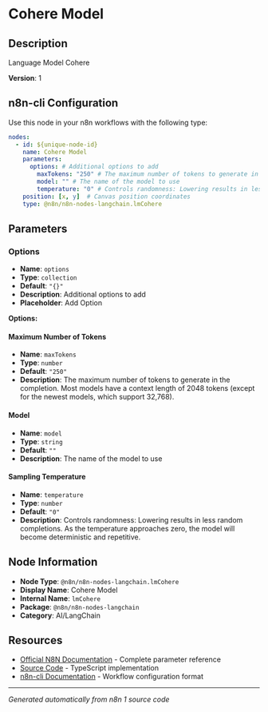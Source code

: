 # Cohere Model

## Description

Language Model Cohere

**Version**: 1

## n8n-cli Configuration

Use this node in your n8n workflows with the following type:

```yaml
nodes:
  - id: ${unique-node-id}
    name: Cohere Model
    parameters:
      options: # Additional options to add
        maxTokens: "250" # The maximum number of tokens to generate in the completion. Most models have a context length of 2048 tokens (except for the newest models, which support 32,768).
        model: "" # The name of the model to use
        temperature: "0" # Controls randomness: Lowering results in less random completions. As the temperature approaches zero, the model will become deterministic and repetitive.
    position: [x, y]  # Canvas position coordinates
    type: @n8n/n8n-nodes-langchain.lmCohere
```

## Parameters

### Options

- **Name**: `options`
- **Type**: `collection`
- **Default**: `"{}"`
- **Description**: Additional options to add
- **Placeholder**: Add Option

**Options:**

#### Maximum Number of Tokens
- **Name**: `maxTokens`
- **Type**: `number`
- **Default**: `"250"`
- **Description**: The maximum number of tokens to generate in the completion. Most models have a context length of 2048 tokens (except for the newest models, which support 32,768).

#### Model
- **Name**: `model`
- **Type**: `string`
- **Default**: `""`
- **Description**: The name of the model to use

#### Sampling Temperature
- **Name**: `temperature`
- **Type**: `number`
- **Default**: `"0"`
- **Description**: Controls randomness: Lowering results in less random completions. As the temperature approaches zero, the model will become deterministic and repetitive.



## Node Information

- **Node Type**: `@n8n/n8n-nodes-langchain.lmCohere`
- **Display Name**: Cohere Model
- **Internal Name**: `lmCohere`
- **Package**: `@n8n/n8n-nodes-langchain`
- **Category**: AI/LangChain

## Resources

- [Official N8N Documentation](https://docs.n8n.io/integrations/builtin/cluster-nodes/root-nodes/n8n-nodes-langchain.lmcohere/) - Complete parameter reference
- [Source Code](https://github.com/n8n-io/n8n/blob/master/packages/@n8n/nodes-langchain/nodes/llms/LMCohere/LmCohere.node.ts) - TypeScript implementation
- [n8n-cli Documentation](https://github.com/edenreich/n8n-cli) - Workflow configuration format

---
*Generated automatically from n8n 1 source code*
